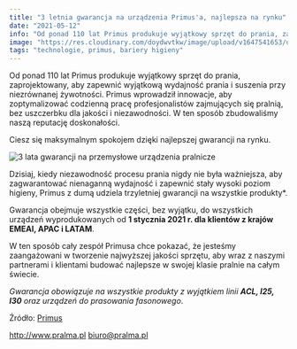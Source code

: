 ```yaml
---
title: "3 letnia gwarancja na urządzenia Primus'a, najlepsza na rynku"
date: "2021-05-12"
info: "Od ponad 110 lat Primus produkuje wyjątkowy sprzęt do prania, zaprojektowany, aby zapewnić wyjątkową wydajność prania i suszenia przy niezrównanej żywotności. Primus wprowadził innowacje, aby zoptymalizować codzienną pracę profesjonalistów zajmujących się pralnią, bez uszczerbku dla jakości i niezawodności. W ten sposób zbudowaliśmy naszą reputację doskonałości."
image: "https://res.cloudinary.com/doydwvtkw/image/upload/v1647541653/uploads/posts/3-lata-gwarancji_zcezwo.webp"
tags: "technologie, primus, bariery higieny"
---
```


Od ponad 110 lat Primus produkuje wyjątkowy sprzęt do prania, zaprojektowany, aby zapewnić wyjątkową wydajność prania i suszenia przy niezrównanej żywotności. Primus wprowadził innowacje, aby zoptymalizować codzienną pracę profesjonalistów zajmujących się pralnią, bez uszczerbku dla jakości i niezawodności. W ten sposób zbudowaliśmy naszą reputację doskonałości.

Ciesz się maksymalnym spokojem dzięki najlepszej gwarancji na rynku.

![3 lata gwarancji na przemysłowe urządzenia pralnicze](https://res.cloudinary.com/doydwvtkw/image/upload/v1647541653/uploads/posts/3-lata-gwarancji_zcezwo.webp)

Dzisiaj, kiedy niezawodność procesu prania nigdy nie była ważniejsza, aby zagwarantować nienaganną wydajność i zapewnić stały wysoki poziom higieny, Primus z dumą udziela trzyletniej gwarancji na wszystkie produkty*.

Gwarancja obejmuje wszystkie części, bez wyjątku, do wszystkich urządzeń wyprodukowanych od **1 stycznia 2021 r. dla klientów z krajów EMEAI, APAC i LATAM**.

W ten sposób cały zespół Primusa chce pokazać, że jesteśmy zaangażowani w tworzenie najwyższej jakości sprzętu, aby wraz z naszymi partnerami i klientami budować najlepsze w swojej klasie pralnie na całym świecie.

*Gwarancja obowiązuje na wszystkie produkty z wyjątkiem linii **ACL, I25, I30** oraz urządzeń do prasowania fasonowego*.

Źródło: [Primus](https://primuslaundry.com/primus-3-year-warranty-the-best-one-on-the-market2)

<http://www.pralma.pl>
<biuro@pralma.pl>
